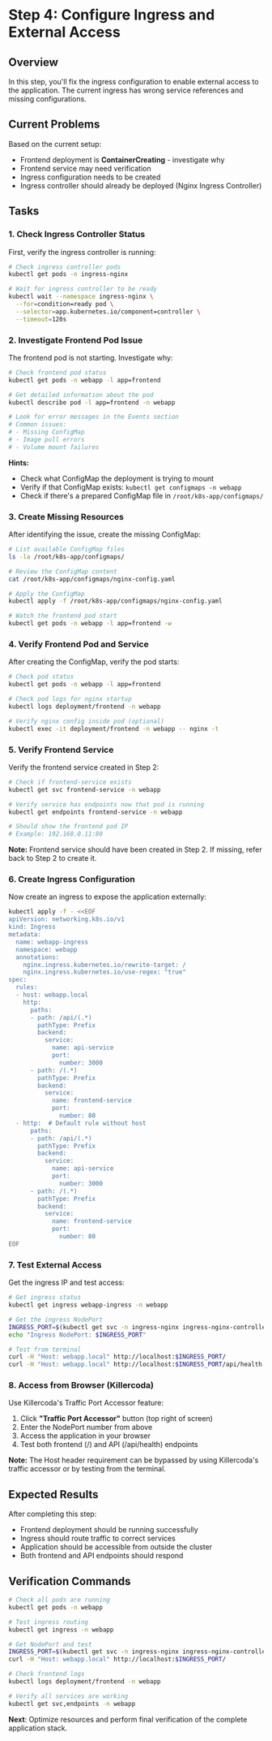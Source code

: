 # Step 4: Configure Ingress and External Access

## Overview

In this step, you'll fix the ingress configuration to enable external access to the application. The current ingress has wrong service references and missing configurations.

## Current Problems

Based on the current setup:
- Frontend deployment is **ContainerCreating** - investigate why
- Frontend service may need verification
- Ingress configuration needs to be created
- Ingress controller should already be deployed (Nginx Ingress Controller)

## Tasks

### 1. Check Ingress Controller Status

First, verify the ingress controller is running:

```bash
# Check ingress controller pods
kubectl get pods -n ingress-nginx

# Wait for ingress controller to be ready
kubectl wait --namespace ingress-nginx \
  --for=condition=ready pod \
  --selector=app.kubernetes.io/component=controller \
  --timeout=120s
```

### 2. Investigate Frontend Pod Issue

The frontend pod is not starting. Investigate why:

```bash
# Check frontend pod status
kubectl get pods -n webapp -l app=frontend

# Get detailed information about the pod
kubectl describe pod -l app=frontend -n webapp

# Look for error messages in the Events section
# Common issues:
# - Missing ConfigMap
# - Image pull errors
# - Volume mount failures
```

**Hints:**
- Check what ConfigMap the deployment is trying to mount
- Verify if that ConfigMap exists: `kubectl get configmaps -n webapp`
- Check if there's a prepared ConfigMap file in `/root/k8s-app/configmaps/`

### 3. Create Missing Resources

After identifying the issue, create the missing ConfigMap:

```bash
# List available ConfigMap files
ls -la /root/k8s-app/configmaps/

# Review the ConfigMap content
cat /root/k8s-app/configmaps/nginx-config.yaml

# Apply the ConfigMap
kubectl apply -f /root/k8s-app/configmaps/nginx-config.yaml

# Watch the frontend pod start
kubectl get pods -n webapp -l app=frontend -w
```

### 4. Verify Frontend Pod and Service

After creating the ConfigMap, verify the pod starts:

```bash
# Check pod status
kubectl get pods -n webapp -l app=frontend

# Check pod logs for nginx startup
kubectl logs deployment/frontend -n webapp

# Verify nginx config inside pod (optional)
kubectl exec -it deployment/frontend -n webapp -- nginx -t
```

### 5. Verify Frontend Service

Verify the frontend service created in Step 2:

```bash
# Check if frontend-service exists
kubectl get svc frontend-service -n webapp

# Verify service has endpoints now that pod is running
kubectl get endpoints frontend-service -n webapp

# Should show the frontend pod IP
# Example: 192.168.0.11:80
```

**Note:** Frontend service should have been created in Step 2. If missing, refer back to Step 2 to create it.

### 6. Create Ingress Configuration

Now create an ingress to expose the application externally:

```bash
kubectl apply -f - <<EOF
apiVersion: networking.k8s.io/v1
kind: Ingress
metadata:
  name: webapp-ingress
  namespace: webapp
  annotations:
    nginx.ingress.kubernetes.io/rewrite-target: /
    nginx.ingress.kubernetes.io/use-regex: "true"
spec:
  rules:
  - host: webapp.local
    http:
      paths:
      - path: /api/(.*)
        pathType: Prefix
        backend:
          service:
            name: api-service
            port:
              number: 3000
      - path: /(.*)
        pathType: Prefix
        backend:
          service:
            name: frontend-service
            port:
              number: 80
  - http:  # Default rule without host
      paths:
      - path: /api/(.*)
        pathType: Prefix
        backend:
          service:
            name: api-service
            port:
              number: 3000
      - path: /(.*)
        pathType: Prefix
        backend:
          service:
            name: frontend-service
            port:
              number: 80
EOF
```

### 7. Test External Access

Get the ingress IP and test access:

```bash
# Get ingress status
kubectl get ingress webapp-ingress -n webapp

# Get the ingress NodePort
INGRESS_PORT=$(kubectl get svc -n ingress-nginx ingress-nginx-controller -o jsonpath='{.spec.ports[?(@.name=="http")].nodePort}')
echo "Ingress NodePort: $INGRESS_PORT"

# Test from terminal
curl -H "Host: webapp.local" http://localhost:$INGRESS_PORT/
curl -H "Host: webapp.local" http://localhost:$INGRESS_PORT/api/health
```

### 8. Access from Browser (Killercoda)

Use Killercoda's Traffic Port Accessor feature:

1. Click **"Traffic Port Accessor"** button (top right of screen)
2. Enter the NodePort number from above
3. Access the application in your browser
4. Test both frontend (/) and API (/api/health) endpoints

**Note:** The Host header requirement can be bypassed by using Killercoda's traffic accessor or by testing from the terminal.

## Expected Results

After completing this step:
- Frontend deployment should be running successfully
- Ingress should route traffic to correct services
- Application should be accessible from outside the cluster
- Both frontend and API endpoints should respond

## Verification Commands

```bash
# Check all pods are running
kubectl get pods -n webapp

# Test ingress routing
kubectl get ingress -n webapp

# Get NodePort and test
INGRESS_PORT=$(kubectl get svc -n ingress-nginx ingress-nginx-controller -o jsonpath='{.spec.ports[?(@.name=="http")].nodePort}')
curl -H "Host: webapp.local" http://localhost:$INGRESS_PORT/

# Check frontend logs
kubectl logs deployment/frontend -n webapp

# Verify all services are working
kubectl get svc,endpoints -n webapp
```

**Next**: Optimize resources and perform final verification of the complete application stack.